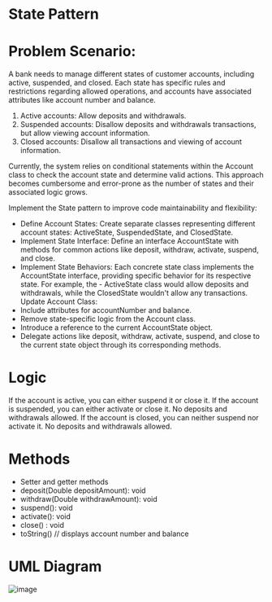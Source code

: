 # State Pattern
# Problem Scenario:
A bank needs to manage different states of customer accounts, including active, suspended, and closed. Each state has specific rules and restrictions regarding allowed operations, and accounts have associated attributes like account number and balance.
1. Active accounts: Allow deposits and withdrawals.
2. Suspended accounts: Disallow deposits and withdrawals transactions, but allow viewing account information.
3. Closed accounts: Disallow all transactions and viewing of account information.

Currently, the system relies on conditional statements within the Account class to check the account state and determine valid actions. This approach becomes cumbersome and error-prone as the number of states and their associated logic grows.

Implement the State pattern to improve code maintainability and flexibility:
- Define Account States: Create separate classes representing different account states: ActiveState, SuspendedState, and ClosedState.
- Implement State Interface: Define an interface AccountState with methods for common actions like deposit, withdraw, activate, suspend, and close.
- Implement State Behaviors: Each concrete state class implements the AccountState interface, providing specific behavior for its respective state. For example, the - ActiveState class would allow deposits and withdrawals, while the ClosedState wouldn't allow any transactions.
Update Account Class:
- Include attributes for accountNumber and balance.
- Remove state-specific logic from the Account class.
- Introduce a reference to the current AccountState object.
- Delegate actions like deposit, withdraw, activate, suspend, and close to the current state object through its corresponding methods.
# Logic
If the account is active, you can either suspend it or close it. 
If the account is suspended, you can either activate or close it. No deposits and withdrawals allowed. 
If the account is closed, you can neither suspend nor activate it. No deposits and withdrawals allowed.
# Methods
- Setter and getter methods
- deposit(Double depositAmount): void
- withdraw(Double withdrawAmount): void
- suspend(): void
- activate(): void
- close() : void
- toString()   // displays account number and balance
# UML Diagram
![image](https://github.com/neoalaricv/statePattern/assets/142380105/9c90cc55-a042-4d36-b50c-a37d5e956f01)

